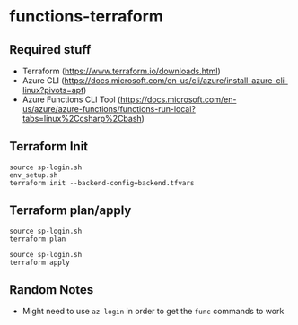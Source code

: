 # functions-terraform

## Required stuff
* Terraform (https://www.terraform.io/downloads.html)
* Azure CLI (https://docs.microsoft.com/en-us/cli/azure/install-azure-cli-linux?pivots=apt)
* Azure Functions CLI Tool (https://docs.microsoft.com/en-us/azure/azure-functions/functions-run-local?tabs=linux%2Ccsharp%2Cbash)

## Terraform Init
```
source sp-login.sh
env_setup.sh
terraform init --backend-config=backend.tfvars
```

## Terraform plan/apply
```
source sp-login.sh
terraform plan
```

```
source sp-login.sh
terraform apply
```

## Random Notes
* Might need to use `az login`  in order to get the `func` commands to work